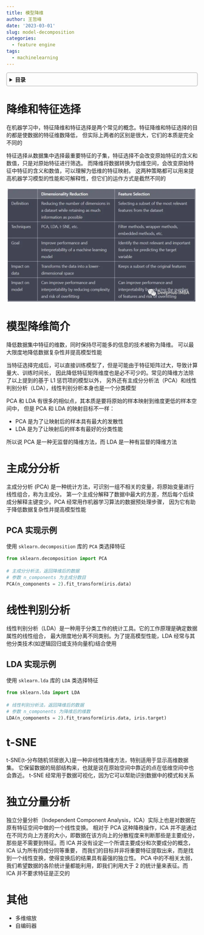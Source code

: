 ```yaml
---
title: 模型降维
author: 王哲峰
date: '2023-03-01'
slug: model-decomposition
categories:
  - feature engine
tags:
  - machinelearning
---
```


<style>
details {
    border: 1px solid #aaa;
    border-radius: 4px;
    padding: .5em .5em 0;
}
summary {
    font-weight: bold;
    margin: -.5em -.5em 0;
    padding: .5em;
}
details[open] {
    padding: .5em;
}
details[open] summary {
    border-bottom: 1px solid #aaa;
    margin-bottom: .5em;
}
</style>

<details><summary>目录</summary><p>

- [降维和特征选择](#降维和特征选择)
- [模型降维简介](#模型降维简介)
- [主成分分析](#主成分分析)
  - [PCA 实现示例](#pca-实现示例)
- [线性判别分析](#线性判别分析)
  - [LDA 实现示例](#lda-实现示例)
- [t-SNE](#t-sne)
- [独立分量分析](#独立分量分析)
- [其他](#其他)
</p></details><p></p>

# 降维和特征选择

在机器学习中，特征降维和特征选择是两个常见的概念。特征降维和特征选择的目的都是使数据的特征维数降低，
但实际上两者的区别是很大，它们的本质是完全不同的

特征选择从数据集中选择最重要特征的子集，特征选择不会改变原始特征的含义和数值，只是对原始特征进行筛选。
而降维将数据转换为低维空间，会改变原始特征中特征的含义和数值，可以理解为低维的特征映射。
这两种策略都可以用来提高机器学习模型的性能和可解释性，但它们的运作方式是截然不同的

![img](images/dr_fs.png)


# 模型降维简介

降低数据集中特征的维数，同时保持尽可能多的信息的技术被称为降维。
可以最大限度地降低数据复杂性并提高模型性能

当特征选择完成后，可以直接训练模型了，但是可能由于特征矩阵过大，导致计算量大、训练时间长，
因此降低特征矩阵维度也是必不可少的。常见的降维方法除了以上提到的基于 L1 惩罚项的模型以外，
另外还有主成分分析法（PCA）和线性判别分析（LDA），线性判别分析本身也是一个分类模型

PCA 和 LDA 有很多的相似点，其本质是要将原始的样本映射到维度更低的样本空间中，
但是 PCA 和 LDA 的映射目标不一样：

* PCA 是为了让映射后的样本具有最大的发散性
* LDA 是为了让映射后的样本有最好的分类性能
 
所以说 PCA 是一种无监督的降维方法，而 LDA 是一种有监督的降维方法

# 主成分分析

主成分分析 (PCA) 是一种统计方法，可识别一组不相关的变量，将原始变量进行线性组合，称为主成分。
第一个主成分解释了数据中最大的方差，然后每个后续成分解释主键变少。PCA 经常用作机器学习算法的数据预处理步骤，
因为它有助于降低数据复杂性并提高模型性能

## PCA 实现示例

使用 `sklearn.decomposition` 库的 `PCA` 类选择特征

```python
from sklearn.decomposition import PCA

# 主成分分析法，返回降维后的数据
# 参数 n_components 为主成分数目
PCA(n_components = 2).fit_transform(iris.data)
```

# 线性判别分析

线性判别分析（LDA）是一种用于分类工作的统计工具。它的工作原理是确定数据属性的线性组合，
最大限度地分离不同类别。为了提高模型性能，LDA 经常与其他分类技术(如逻辑回归或支持向量机)结合使用

## LDA 实现示例

使用 `sklearn.lda` 库的 `LDA` 类选择特征

```python
from sklearn.lda import LDA

# 线性判别分析法，返回降维后的数据
# 参数 n_components 为降维后的维数
LDA(n_components = 2).fit_transform(iris.data, iris.target)
```

# t-SNE

t-SNE(t-分布随机邻居嵌入)是一种非线性降维方法，特别适用于显示高维数据集。
它保留数据的局部结构来，也就是说在原始空间中靠近的点在低维空间中也会靠近。
t-SNE 经常用于数据可视化，因为它可以帮助识别数据中的模式和关系

# 独立分量分析

独立分量分析（Independent Component Analysis，ICA）实际上也是对数据在原有特征空间中做的一个线性变换。
相对于 PCA 这种降秩操作，ICA 并不是通过在不同方向上方差的大小，即数据在该方向上的分散程度来判断那些是主要成分，
那些是不需要到特征。而 ICA 并没有设定一个所谓主要成分和次要成分的概念，ICA 认为所有的成分同等重要，
而我们的目标并非将重要特征提取出来，而是找到一个线性变换，使得变换后的结果具有最强的独立性。
PCA 中的不相关太弱，我们希望数据的各阶统计量都能利用，即我们利用大于 2 的统计量来表征。而 ICA 并不要求特征是正交的

# 其他

* 多维缩放
* 自编码器


